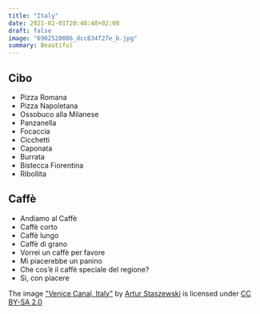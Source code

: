 ```yaml
---
title: "Italy"
date: 2021-02-01T20:40:48+02:00
draft: false
image: "6902520086_dcc834f27e_b.jpg"
summary: Beautiful
---
```


## Cibo
* Pizza Romana
* Pizza Napoletana
* Ossobuco alla Milanese
* Panzanella
* Focaccia
* Cicchetti
* Caponata
* Burrata
* Bistecca Fiorentina
* Ribollita

## Caffè
* Andiamo al Caffè
* Caffè corto
* Caffè lungo
* Caffè di grano
* Vorrei un caffè per favore
* Mi piacerebbe un panino
* Che cos’è il caffè speciale del regione?
* Sì, con piacere

The image
<a href="https://www.flickr.com/photos/34920308@N07/6902520086">"Venice Canal, Italy"</a>
<span>
  by <a href="https://www.flickr.com/photos/34920308@N07">Artur Staszewski</a>
</span>
is licensed under
<a href="https://creativecommons.org/licenses/by-sa/2.0/?ref=ccsearch&atype=html"
  style="margin-right: 5px;">
  CC BY-SA 2.0
</a>

